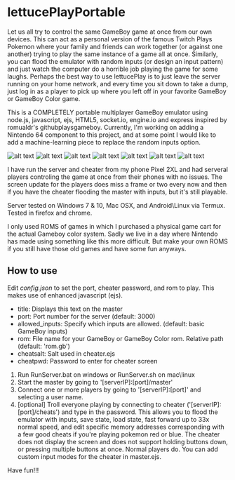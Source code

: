 lettucePlayPortable
==================
Let us all try to control the same GameBoy game at once from our own devices. This can act as a personal version of the famous Twitch Plays Pokemon where your family and friends can work together (or against one another) trying to play the same instance of a game all at once. Similarly, you can flood the emulator with random inputs (or design an input pattern) and just watch the computer do a horrible job playing the game for some laughs. Perhaps the best way to use lettucePlay is to just leave the server running on your home network, and every time you sit down to take a dump, just log in as a player to pick up where you left off in your favorite GameBoy or GameBoy Color game.

This is a COMPLETELY portable multiplayer GameBoy emulator using node.js, javascript, ejs, HTML5, socket.io, engine.io and express inspired by romualdr's githubplaysgameboy. Currently, I'm working on adding a Nintendo 64 component to this project, and at some point I would like to add a machine-learning piece to replace the random inputs option.

![alt text](https://github.com/TomAgatchi/lettucePlayPortable/blob/master/screenshots/Screenshot_20180606-155649.png)
![alt text](https://github.com/TomAgatchi/lettucePlayPortable/blob/master/screenshots/Screenshot_20180606-155734.png)
![alt text](https://github.com/TomAgatchi/lettucePlayPortable/blob/master/screenshots/cheater.PNG)
![alt text](https://github.com/TomAgatchi/lettucePlayPortable/blob/master/screenshots/pkmnblue1.PNG)
![alt text](https://github.com/TomAgatchi/lettucePlayPortable/blob/master/screenshots/pkmnblue2.PNG)
![alt text](https://github.com/TomAgatchi/lettucePlayPortable/blob/master/screenshots/wof3.PNG)
![alt text](https://github.com/TomAgatchi/lettucePlayPortable/blob/master/screenshots/wof2.PNG)


I have run the server and cheater from my phone Pixel 2XL and had serveral players controling the game at once from their phones with no issues. The screen update for the players does miss a frame or two every now and then if you have the cheater flooding the master with inputs, but it's still playable.
  
Server tested on Windows 7 & 10, Mac OSX, and Android\Linux via Termux. Tested in firefox and chrome.

I only used ROMS of games in which I purchased a physical game cart for the actual Gameboy color system. Sadly we live in a day where Nintendo has made using something like this more difficult. But make your own ROMS if you still have those old games and have some fun anyways.

How to use
----------

Edit *config.json* to set the port, cheater password, and rom to play. This makes use of enhanced javascript (ejs).
* title: Displays this text on the master
* port: Port number for the server (default: 3000)
* allowed_inputs: Specify which inputs are allowed. (default: basic GameBoy inputs)
* rom: File name for your GameBoy or GameBoy Color rom. Relative path (default: 'rom.gb')
* cheatsalt: Salt used in cheater.ejs
* cheatpwd: Password to enter for cheater screen

1. Run RunServer.bat on windows or RunServer.sh on mac\linux
2. Start the master by going to '[serverIP]:[port]/master'
3. Connect one or more players by going to '[serverIP]:[port]' and selecting a user name.
4. [optional] Troll everyone playing by connecting to cheater ('[serverIP]:[port]/cheats') and type in the password. This allows you to flood   the emulator with inputs, save state, load state, fast forward up to 33x normal speed, and edit specific memory addresses corresponding with a few good cheats if you're playing pokemon red or blue. The cheater does not display the screen and does not support holding buttons down, or pressing multiple buttons at once. Normal players do. You can add custom input modes for the cheater in master.ejs. 
  
Have fun!!!
